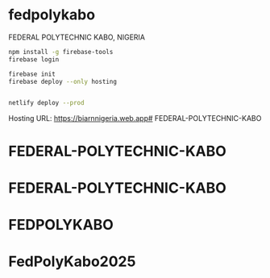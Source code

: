 # fedpolykabo
FEDERAL POLYTECHNIC KABO, NIGERIA


```bash
npm install -g firebase-tools
firebase login

firebase init
firebase deploy --only hosting


netlify deploy --prod

```

Hosting URL: https://biarnnigeria.web.app# FEDERAL-POLYTECHNIC-KABO
# FEDERAL-POLYTECHNIC-KABO
# FEDERAL-POLYTECHNIC-KABO
# FEDPOLYKABO
# FedPolyKabo2025
